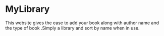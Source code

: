 # MyLibrary
This website gives the ease to add your book along with author name and the type of book .Simply a library and sort by name when in use.
